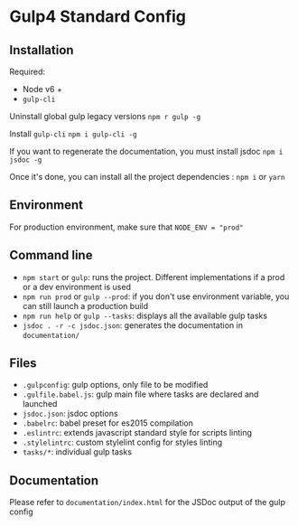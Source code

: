 # Gulp4 Standard Config
## Installation
Required:
* Node v6 +
* `gulp-cli`

Uninstall global gulp legacy versions
`npm r gulp -g`

Install `gulp-cli`
`npm i gulp-cli -g`

If you want to regenerate the documentation, you must install jsdoc
`npm i jsdoc -g`

Once it's done, you can install all the project dependencies :
`npm i` or `yarn`

## Environment
For production environment, make sure that `NODE_ENV = "prod"`

## Command line
* `npm start` or `gulp`: runs the project. Different implementations if a prod or a dev environment is used
* `npm run prod` or `gulp --prod`: if you don't use environment variable, you can still launch a production build
* `npm run help` or `gulp --tasks`: displays all the available gulp tasks
* `jsdoc . -r -c jsdoc.json`: generates the documentation in `documentation/`

## Files
* `.gulpconfig`: gulp options, only file to be modified
* `.gulfile.babel.js`: gulp main file where tasks are declared and launched
* `jsdoc.json`: jsdoc options
* `.babelrc`: babel preset for es2015 compilation
* `.eslintrc`: extends javascript standard style for scripts linting
* `.stylelintrc`: custom stylelint config for styles linting
* `tasks/*`: individual gulp tasks

## Documentation
Please refer to `documentation/index.html` for the JSDoc output of the gulp config
